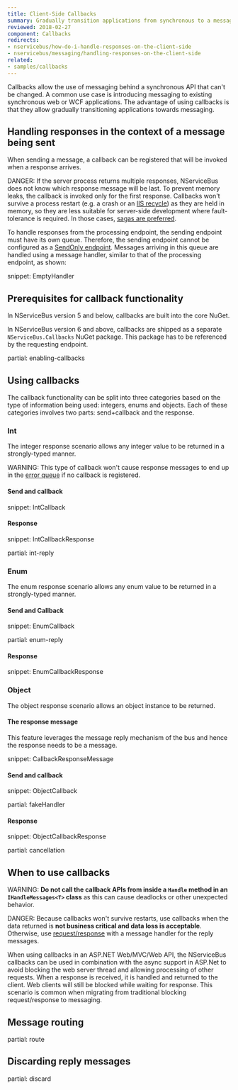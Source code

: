 ```yaml
---
title: Client-Side Callbacks
summary: Gradually transition applications from synchronous to a messaging architecture
reviewed: 2018-02-27
component: Callbacks
redirects:
- nservicebus/how-do-i-handle-responses-on-the-client-side
- nservicebus/messaging/handling-responses-on-the-client-side
related:
- samples/callbacks
---
```


Callbacks allow the use of messaging behind a synchronous API that can't be changed. A common use case is introducing messaging to existing synchronous web or WCF applications. The advantage of using callbacks is that they allow gradually transitioning applications towards messaging.


## Handling responses in the context of a message being sent

When sending a message, a callback can be registered that will be invoked when a response arrives.

DANGER: If the server process returns multiple responses, NServiceBus does not know which response message will be last. To prevent memory leaks, the callback is invoked only for the first response. Callbacks won't survive a process restart (e.g. a crash or an [IIS recycle](https://msdn.microsoft.com/en-us/library/ms525803.aspx)) as they are held in memory, so they are less suitable for server-side development where fault-tolerance is required. In those cases, [sagas are preferred](/nservicebus/sagas/).

To handle responses from the processing endpoint, the sending endpoint must have its own queue. Therefore, the sending endpoint cannot be configured as a [SendOnly endpoint](/nservicebus/hosting/#self-hosting-send-only-hosting). Messages arriving in this queue are handled using a message handler, similar to that of the processing endpoint, as shown:

snippet: EmptyHandler


## Prerequisites for callback functionality

In NServiceBus version 5 and below, callbacks are built into the core NuGet.

In NServiceBus version 6 and above, callbacks are shipped as a separate `NServiceBus.Callbacks` NuGet package. This package has to be referenced by the requesting endpoint.

partial: enabling-callbacks

## Using callbacks

The callback functionality can be split into three categories based on the type of information being used: integers, enums and objects. Each of these categories involves two parts: send+callback and the response.


### Int

The integer response scenario allows any integer value to be returned in a strongly-typed manner.

WARNING: This type of callback won't cause response messages to end up in the [error queue](/nservicebus/recoverability) if no callback is registered.

#### Send and callback

snippet: IntCallback


#### Response

snippet: IntCallbackResponse

partial: int-reply


### Enum

The enum response scenario allows any enum value to be returned in a strongly-typed manner.


#### Send and Callback

snippet: EnumCallback

partial: enum-reply


#### Response

snippet: EnumCallbackResponse


### Object

The object response scenario allows an object instance to be returned.


#### The response message

This feature leverages the message reply mechanism of the bus and hence the response needs to be a message.

snippet: CallbackResponseMessage


#### Send and callback

snippet: ObjectCallback

partial: fakeHandler


#### Response

snippet: ObjectCallbackResponse

partial: cancellation


## When to use callbacks

WARNING: **Do not call the callback APIs from inside a `Handle` method in an `IHandleMessages<T>` class** as this can cause deadlocks or other unexpected behavior.

DANGER: Because callbacks won't survive restarts, use callbacks when the data returned is **not business critical and data loss is acceptable**. Otherwise, use [request/response](/samples/fullduplex) with a message handler for the reply messages.

When using callbacks in an ASP.NET Web/MVC/Web API, the NServiceBus callbacks can be used in combination with the async support in ASP.Net to avoid blocking the web server thread and allowing processing of other requests. When a response is received, it is handled and returned to the client. Web clients will still be blocked while waiting for response. This scenario is common when migrating from traditional blocking request/response to messaging.


## Message routing


partial: route

## Discarding reply messages

partial: discard
